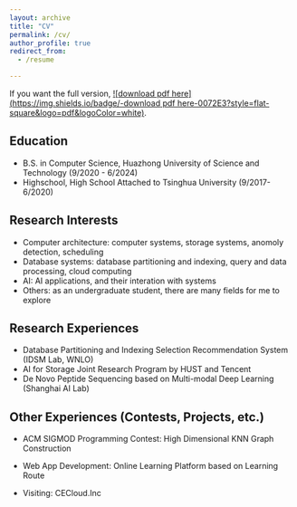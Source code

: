 ```yaml
---
layout: archive
title: "CV"
permalink: /cv/
author_profile: true
redirect_from:
  - /resume

---
```


If you want the full version, [![download pdf here](https://img.shields.io/badge/-download pdf here-0072E3?style=flat-square&logo=pdf&logoColor=white)](./CV_Zhaorui_Ding.pdf).

Education
------

* B.S. in Computer Science, Huazhong University of Science and Technology (9/2020 - 6/2024)
* Highschool, High School Attached to Tsinghua University (9/2017- 6/2020)

## Research Interests

- Computer architecture: computer systems, storage systems, anomoly detection, scheduling
- Database systems: database partitioning and indexing, query and data processing, cloud computing
- AI: AI applications, and their interation with systems
- Others: as an undergraduate student, there are many fields for me to explore

Research Experiences
------

* Database Partitioning and Indexing Selection Recommendation System (IDSM Lab, WNLO)
* AI for Storage Joint Research Program by HUST and Tencent
* De Novo Peptide Sequencing based on Multi-modal Deep Learning (Shanghai AI Lab)

## Other Experiences (Contests, Projects, etc.)

- ACM SIGMOD Programming Contest: High Dimensional KNN Graph Construction

- Web App Development: Online Learning Platform based on Learning Route

- Visiting: CECloud.Inc

